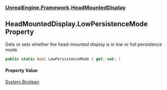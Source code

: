 ### [UnrealEngine.Framework](./UnrealEngine-Framework.md 'UnrealEngine.Framework').[HeadMountedDisplay](./UnrealEngine-Framework-HeadMountedDisplay.md 'UnrealEngine.Framework.HeadMountedDisplay')
## HeadMountedDisplay.LowPersistenceMode Property
Gets or sets whether the head-mounted display is in low or full persistence mode  
```csharp
public static bool LowPersistenceMode { get; set; }
```
#### Property Value
[System.Boolean](https://docs.microsoft.com/en-us/dotnet/api/System.Boolean 'System.Boolean')  
